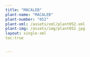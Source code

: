 ```yaml
---
title: "MACALEB"
plant-name: "MACALEB"
plant-number: "052"
plant-xml: /assets/xml/plant052.xml
plant-img: /assets/img/plant052.jpg
layout: single-xml
toc:true


---
```

